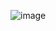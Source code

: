 ![image](https://github.com/Carlosomr/ProjetoFormulario/assets/142277959/5d29d479-b965-4a3d-8179-3760260ba7ed)
